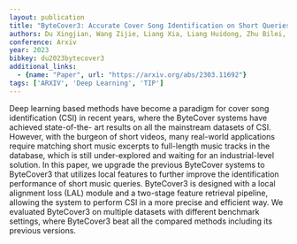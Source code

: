 ```yaml
---
layout: publication
title: "ByteCover3: Accurate Cover Song Identification on Short Queries"
authors: Du Xingjian, Wang Zijie, Liang Xia, Liang Huidong, Zhu Bilei, Ma Zejun
conference: Arxiv
year: 2023
bibkey: du2023bytecover3
additional_links:
  - {name: "Paper", url: "https://arxiv.org/abs/2303.11692"}
tags: ['ARXIV', 'Deep Learning', 'TIP']
---
```

Deep learning based methods have become a paradigm for cover song identification
(CSI) in recent years, where the ByteCover systems have achieved state-of-the-
art results on all the mainstream datasets of CSI. However, with the burgeon of
short videos, many real-world applications require matching short music excerpts
to full-length music tracks in the database, which is still under-explored and
waiting for an industrial-level solution. In this paper, we upgrade the previous
ByteCover systems to ByteCover3 that utilizes local features to further improve
the identification performance of short music queries. ByteCover3 is designed
with a local alignment loss (LAL) module and a two-stage feature retrieval
pipeline, allowing the system to perform CSI in a more precise and efficient
way. We evaluated ByteCover3 on multiple datasets with different benchmark
settings, where ByteCover3 beat all the compared methods including its previous
versions.
